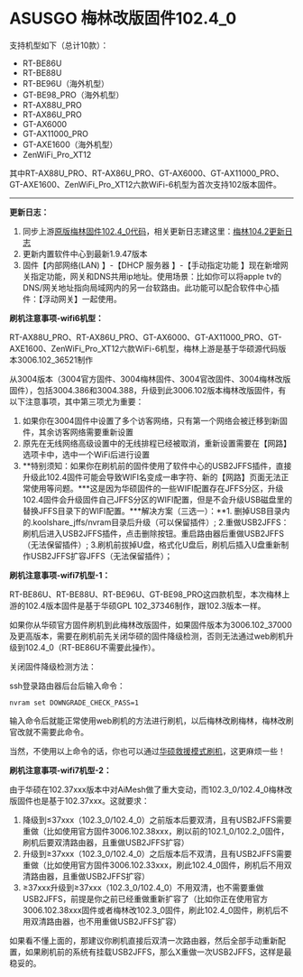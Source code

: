 # ASUSGO 梅林改版固件102.4_0

支持机型如下（总计10款）：

- RT-BE86U
- RT-BE88U
- RT-BE96U（海外机型）
- GT-BE98_PRO（海外机型）
- RT-AX88U_PRO
- RT-AX86U_PRO
- GT-AX6000
- GT-AX11000_PRO
- GT-AXE1600（海外机型）
- ZenWiFi_Pro_XT12

其中RT-AX88U_PRO、RT-AX86U_PRO、GT-AX6000、GT-AX11000_PRO、GT-AXE1600、ZenWiFi_Pro_XT12六款WiFi-6机型为首次支持102版本固件。
 
------

**更新日志：**

1. 同步上游[原版梅林固件102.4_0代码](https://github.com/RMerl/asuswrt-merlin.ng)，相关更新日志建这里：[梅林104.2更新日志](https://github.com/RMerl/asuswrt-merlin.ng/blob/835d092ab03b79e61ac5b7101d215e75412a3dbb/Changelog-3006.txt#L4-L66)
2. 更新内置软件中心到最新1.9.47版本
3. 固件【内部网络(LAN) 】-【DHCP 服务器 】-【手动指定功能 】现在新增网关指定功能，网关和DNS共用ip地址。使用场景：比如你可以将apple tv的DNS/网关地址指向局域网内的另一台软路由。此功能可以配合软件中心插件：【浮动网关】一起使用。

**刷机注意事项-wifi6机型：**

RT-AX88U_PRO、RT-AX86U_PRO、GT-AX6000、GT-AX11000_PRO、GT-AXE1600、ZenWiFi_Pro_XT12六款WiFi-6机型，梅林上游是基于华硕源代码版本3006.102_36521制作

从3004版本（3004官方固件、3004梅林固件、3004官改固件、3004梅林改版固件），包括3004.386和3004.388，升级到此3006.102版本梅林改版固件，有以下注意事项，其中第三项尤为重要：

1. 如果你在3004固件中设置了多个访客网络，只有第一个网络会被迁移到新固件，其余访客网络需要重新设置
2. 原先在无线网络高级设置中的无线排程已经被取消，重新设置需要在【网路】选项卡中，选中一个WiFi后进行设置
3. **特别须知：如果你在刷机前的固件使用了软件中心的USB2JFFS插件，直接升级此102.4固件可能会导致WIFI名变成一串字符、新的【网路】页面无法正常使用等问题。***这是因为华硕固件的一些WIFI配置存在JFFS分区，升级102.4固件会升级固件自己JFFS分区的WIFI配置，但是不会升级USB磁盘里的替换JFFS目录下的WIFI配置。***解决方案（三选一）：**1. 删掉USB目录内的.koolshare_jffs/nvram目录后升级（可以保留插件）; 2.重做USB2JFFS：刷机后进入USB2JFFS插件，点击删除按钮。重启路由器后重做USB2JFFS（无法保留插件）; 3.刷机前拔掉U盘，格式化U盘后，刷机后插入U盘重新制作USB2JFFS扩容JFFS（无法保留插件）；

**刷机注意事项-wifi7机型-1：**

RT-BE86U、RT-BE88U、RT-BE96U、GT-BE98_PRO这四款机型，本次梅林上游的102.4版本固件是基于华硕GPL 102_37346制作，跟102.3版本一样。

如果你从华硕官方固件刷机到此梅林改版固件，如果固件版本为3006.102_37000及更高版本，需要在刷机前先关闭华硕的固件降级检测，否则无法通过web刷机升级到102.4_0（RT-BE86U不需要此操作）。

关闭固件降级检测方法：

ssh登录路由器后台后输入命令：

```
nvram set DOWNGRADE_CHECK_PASS=1
```

输入命令后就能正常使用web刷机的方法进行刷机，以后梅林改刷梅林，梅林改刷官改就不需要此命令。

当然，不使用以上命令的话，你也可以通过[华硕救援模式刷机](https://www.asus.com.cn/support/faq/1000814/)，这更麻烦一些！

**刷机注意事项-wifi7机型-2：**

由于华硕在102.37xxx版本中对AiMesh做了重大变动，而102.3_0/102.4_0梅林改版固件也是基于102.37xxx。这就要求：

1. 降级到≤37xxx（102.3_0/102.4_0）之前版本后要双清，且有USB2JFFS需要重做（比如使用官方固件3006.102.38xxx，刷以前的102.1_0/102.2_0固件，刷机后要双清路由器，且重做USB2JFFS扩容）
2. 升级到≥37xxx（102.3_0/102.4_0）之后版本后不双清，且有USB2JFFS需要重做（比如使用官方固件3006.102.33xxx，刷此102.4_0固件，刷机后不用双清路由器，且重做USB2JFFS扩容）
3. ≥37xxx升级到≥37xxx（102.3_0/102.4_0）不用双清，也不需要重做USB2JFFS，前提是你之前已经重做重新扩容了（比如你正在使用官方3006.102.38xxx固件或者梅林改102.3_0固件，刷此102.4_0固件，刷机后不用双清路由器，也不用重做USB2JFFS扩容）

如果看不懂上面的，那建议你刷机直接后双清一次路由器，然后全部手动重新配置，如果刷机前的系统有挂载USB2JFFS，那么X重做一次USB2JFFS，这样是最稳妥的。
